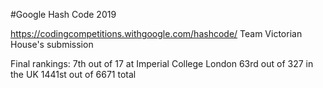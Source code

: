 #Google Hash Code 2019

https://codingcompetitions.withgoogle.com/hashcode/
Team Victorian House's submission

Final rankings:
7th out of 17 at Imperial College London
63rd out of 327 in the UK
1441st out of 6671 total